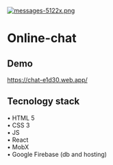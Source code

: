 [![messages-5122x.png](https://i.postimg.cc/KcLN0SrP/messages-5122x.png)](https://postimg.cc/jCxPj112)

# Online-chat

## Demo
https://chat-e1d30.web.app/

## Tecnology stack
• HTML 5    
• CSS 3  
• JS  
• React  
• MobX  
• Google Firebase (db and hosting)  


